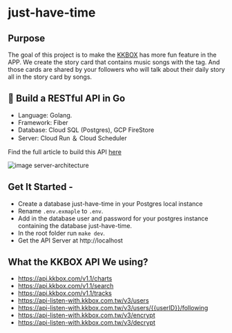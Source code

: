 # just-have-time

## Purpose
The goal of this project is to make the [KKBOX](https://www.kkbox.com/) has more fun feature in the APP.
We create the story card that contains music songs with the tag.
And those cards are shared by your followers who will talk about their daily story all in the story card by songs.

## :memo: Build a RESTful API in Go
- Language: Golang.
- Framework: Fiber
- Database: Cloud SQL (Postgres), GCP FireStore
- Server: Cloud Run ＆ Cloud Scheduler

Find the full article to build this API [here](https://documenter.getpostman.com/view/15733862/2s8Z6u6bDA)

![image server-architecture](https://just-have-time-tcj2k7lwbq-de.a.run.app/img/server-architecture.png)
## Get It Started -

- Create a database just-have-time in your Postgres local instance
- Rename `.env.exmaple` to `.env`.
- Add in the database user and password for your postgres instance containing the database just-have-time.
- In the root folder run `make dev`.
- Get the API Server at http://localhost

## What the KKBOX API We using?
- https://api.kkbox.com/v1.1/charts
- https://api.kkbox.com/v1.1/search
- https://api.kkbox.com/v1.1/tracks
- https://api-listen-with.kkbox.com.tw/v3/users
- https://api-listen-with.kkbox.com.tw/v3/users/{{userID}}/following
- https://api-listen-with.kkbox.com.tw/v3/encrypt
- https://api-listen-with.kkbox.com.tw/v3/decrypt